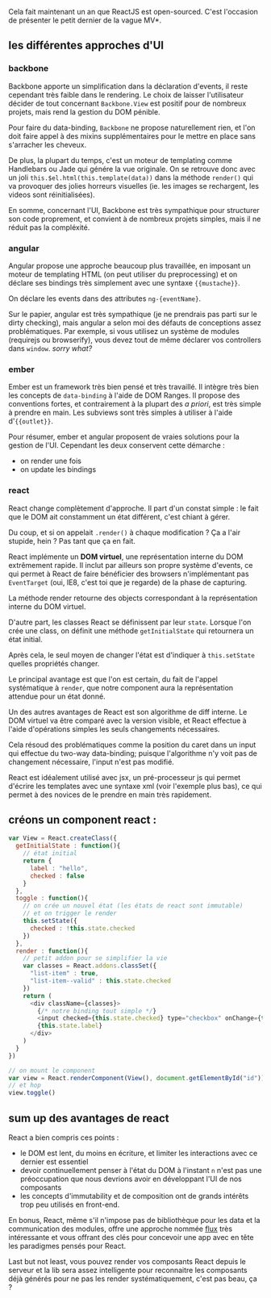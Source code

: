 Cela fait maintenant un an que ReactJS est open-sourced.
C'est l'occasion de présenter le petit dernier de la vague MV*.

## les différentes approches d'UI

### backbone

Backbone apporte un simplification dans la déclaration d'events,
il reste cependant très faible dans le rendering.
Le choix de laisser l'utilisateur décider de tout concernant
`Backbone.View` est positif pour de nombreux projets, mais rend
la gestion du DOM pénible.

Pour faire du data-binding, `Backbone` ne propose naturellement rien,
et l'on doit faire appel à des mixins supplémentaires pour le mettre
en place sans s'arracher les cheveux.

De plus, la plupart du temps, c'est un moteur de templating comme
Handlebars ou Jade qui génére la vue originale. On se retrouve donc avec
un joli `this.$el.html(this.template(data))` dans la méthode `render()`
qui va provoquer des jolies horreurs visuelles
(ie. les images se rechargent, les videos sont réinitialisées).

En somme, concernant l'UI, Backbone est très sympathique pour structurer
son code proprement, et convient à de nombreux projets simples, mais
il ne réduit pas la compléxité.

### angular

Angular propose une approche beaucoup plus travaillée, en imposant un
moteur de templating HTML (on peut utiliser du preprocessing) et on déclare
ses bindings très simplement avec une syntaxe `{{mustache}}`.

On déclare les events dans des attributes `ng-{eventName}`.

Sur le papier, angular est très sympathique
(je ne prendrais pas parti sur le dirty checking), mais angular a selon moi
des défauts de conceptions assez problématiques. Par exemple, si vous utilisez
un système de modules (requirejs ou browserify), vous devez tout de même déclarer
vos controllers dans `window`. _sorry what?_

### ember

Ember est un framework très bien pensé et très travaillé. Il intègre très bien
les concepts de `data-binding` à l'aide de DOM Ranges. Il propose des conventions
fortes, et contrairement à la plupart des _a priori_, est très simple à prendre
en main. Les subviews sont très simples à utiliser à l'aide d'`{{outlet}}`.

Pour résumer, ember et angular proposent de vraies solutions pour la gestion
de l'UI. Cependant les deux conservent cette démarche :

- on render une fois
- on update les bindings

### react

React change complètement d'approche. Il part d'un constat simple :
le fait que le DOM ait constamment un état différent, c'est chiant à gérer.

Du coup, et si on appelait `.render()` à chaque modification ?
Ça a l'air stupide, hein ? Pas tant que ça en fait.

React implémente un __DOM virtuel__, une représentation interne du DOM
extrêmement rapide. Il inclut par ailleurs son propre système d'events,
ce qui permet à React de faire bénéficier des browsers n'implémentant pas
`EventTarget` (oui, IE8, c'est toi que je regarde) de la phase de capturing.

La méthode render retourne des objects correspondant à la représentation
interne du DOM virtuel.

D'autre part, les classes React se définissent par leur `state`.
Lorsque l'on crée une class, on définit une méthode `getInitialState` qui
retournera un état initial.

Après cela, le seul moyen de changer l'état est d'indiquer à `this.setState`
quelles propriétés changer.

Le principal avantage est que l'on est certain, du fait de l'appel systématique
à `render`, que notre component aura la représentation attendue pour un état
donné.

Un des autres avantages de React est son algorithme de diff interne.
Le DOM virtuel va être comparé avec la version visible, et React effectue
à l'aide d'opérations simples les seuls changements nécessaires.

Cela résoud des problématiques comme la position du caret dans un input
qui effectue du two-way data-binding; puisque l'algorithme n'y voit pas de
changement nécessaire, l'input n'est pas modifié.

React est idéalement utilisé avec jsx, un pré-processeur js qui permet
d'écrire les templates avec une syntaxe xml (voir l'exemple plus bas),
ce qui permet à des novices de le prendre en main très rapidement.

## créons un component react :


```javascript
var View = React.createClass({
  getInitialState : function(){
    // état initial
    return {
      label : "hello",
      checked : false
    }
  },
  toggle : function(){
    // on crée un nouvel état (les états de react sont immutable)
    // et on trigger le render
    this.setState({
      checked : !this.state.checked
    })
  },
  render : function(){
    // petit addon pour se simplifier la vie
    var classes = React.addons.classSet({
      "list-item" : true,
      "list-item--valid" : this.state.checked
    })
    return (
      <div className={classes}>
        {/* notre binding tout simple */}
        <input checked={this.state.checked} type="checkbox" onChange={this.toggle} />
        {this.state.label}
      </div>
    )
  }
})

// on mount le component
var view = React.renderComponent(View(), document.getElementById("id"))
// et hop
view.toggle()
```

## sum up des avantages de react

React a bien compris ces points :

- le DOM est lent, du moins en écriture, et limiter les interactions avec
ce dernier est essentiel
- devoir continuellement penser à l'état du DOM à l'instant `n` n'est pas
une préoccupation que nous devrions avoir en développant l'UI de nos
composants
- les concepts d'immutability et de composition ont de grands intérêts
trop peu utilisés en front-end.

En bonus, React, même s'il n'impose pas de bibliothèque pour les
data et la communication des modules, offre une approche nommée
[flux](http://facebook.github.io/react/docs/flux-overview.html) très
intéressante et vous offrant des clés pour concevoir une app avec en
tête les paradigmes pensés pour React.

Last but not least, vous pouvez render vos composants React depuis le serveur
et la lib sera assez intelligente pour reconnaitre les composants déjà générés
pour ne pas les render systématiquement, c'est pas beau, ça ?
